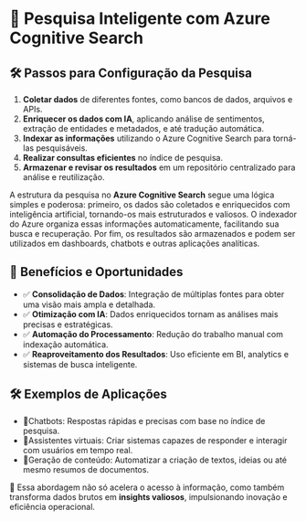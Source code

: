 # 🚀 Pesquisa Inteligente com Azure Cognitive Search  

## 🛠️ Passos para Configuração da Pesquisa  
1. **Coletar dados** de diferentes fontes, como bancos de dados, arquivos e APIs.  
2. **Enriquecer os dados com IA**, aplicando análise de sentimentos, extração de entidades e metadados, e até tradução automática.  
3. **Indexar as informações** utilizando o Azure Cognitive Search para torná-las pesquisáveis.  
4. **Realizar consultas eficientes** no índice de pesquisa.  
5. **Armazenar e revisar os resultados** em um repositório centralizado para análise e reutilização.  

A estrutura da pesquisa no **Azure Cognitive Search** segue uma lógica simples e poderosa: primeiro, os dados são coletados e enriquecidos com inteligência artificial, tornando-os mais estruturados e valiosos. O indexador do Azure organiza essas informações automaticamente, facilitando sua busca e recuperação. Por fim, os resultados são armazenados e podem ser utilizados em dashboards, chatbots e outras aplicações analíticas.  

## 🌟 Benefícios e Oportunidades  
- ✅ **Consolidação de Dados**: Integração de múltiplas fontes para obter uma visão mais ampla e detalhada.  
- ✅ **Otimização com IA**: Dados enriquecidos tornam as análises mais precisas e estratégicas.  
- ✅ **Automação do Processamento**: Redução do trabalho manual com indexação automática.  
- ✅ **Reaproveitamento dos Resultados**: Uso eficiente em BI, analytics e sistemas de busca inteligente.  

## 🛠️ Exemplos de Aplicações  
- 🔹Chatbots: Respostas rápidas e precisas com base no índice de pesquisa.    
- 🔹Assistentes virtuais: Criar sistemas capazes de responder e interagir com usuários em tempo real.  
- 🔹Geração de conteúdo: Automatizar a criação de textos, ideias ou até mesmo resumos de documentos. 

📌 Essa abordagem não só acelera o acesso à informação, como também transforma dados brutos em **insights valiosos**, impulsionando inovação e eficiência operacional.  
